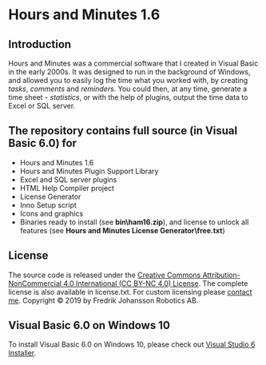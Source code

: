 # Hours and Minutes 1.6

## Introduction

Hours and Minutes was a commercial software that I created in Visual Basic in the early 2000s. It was designed to run in the background of Windows, and allowed you to easily log the time what you worked with, by creating *tasks*, *comments* and *reminders*. You could then, at any time, generate a time sheet - *statistics*, or with the help of plugins, output the time data to Excel or SQL server. 

## The repository contains full source (in Visual Basic 6.0) for

* Hours and Minutes 1.6 
* Hours and Minutes Plugin Support Library
* Excel and SQL server plugins
* HTML Help Compiler project
* License Generator
* Inno Setup script
* Icons and graphics
* Binaries ready to install (see **bin\ham16.zip**), and license to unlock all features (see **Hours and Minutes License Generator\free.txt**)

## License

The source code is released under the [Creative Commons Attribution-NonCommercial 4.0 International (CC BY-NC 4.0) License](https://creativecommons.org/licenses/by-nc/4.0/). The complete license is also available in license.txt. For custom licensing please [contact me](mailto:fredrik@johanssonrobotics.com). Copyright © 2019 by Fredrik Johansson Robotics AB.

## Visual Basic 6.0 on Windows 10

To install Visual Basic 6.0 on Windows 10, please check out [Visual Studio 6 Installer](http://nuke.vbcorner.net/Articles/VB60/VisualStudio6Installer/tabid/93/language/en-US/Default.aspx).
